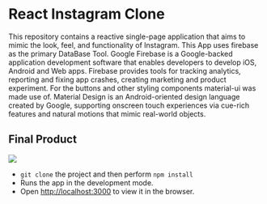 # React Instagram Clone

This repository contains a reactive single-page application that aims to mimic the look, feel, and functionality of Instagram. This App uses firebase as the primary DataBase Tool. Google Firebase is a Google-backed application development software that enables developers to develop iOS, Android and Web apps. Firebase provides tools for tracking analytics, reporting and fixing app crashes, creating marketing and product experiment. For the buttons and other styling components material-ui was made use of. Material Design is an Android-oriented design language created by Google, supporting onscreen touch experiences via cue-rich features and natural motions that mimic real-world objects.

## Final Product

<img src="https://github.com/elliottthomlison/Instagram-Clone/blob/master/images/Instagram.png?raw=true"/>

- `git clone` the project and then perform `npm install`
- Runs the app in the development mode.
- Open [http://localhost:3000](http://localhost:3000) to view it in the browser.